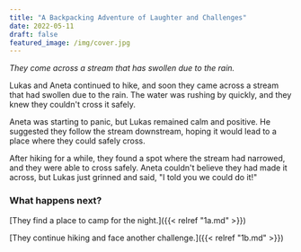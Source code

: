 ```yaml
---
title: "A Backpacking Adventure of Laughter and Challenges"
date: 2022-05-11
draft: false
featured_image: /img/cover.jpg
---
```


*They come across a stream that has swollen due to the rain.*

Lukas and Aneta continued to hike, and soon they came across a stream that had swollen due to the rain. The water was rushing by quickly, and they knew they couldn't cross it safely.

Aneta was starting to panic, but Lukas remained calm and positive. He suggested they follow the stream downstream, hoping it would lead to a place where they could safely cross.

After hiking for a while, they found a spot where the stream had narrowed, and they were able to cross safely. Aneta couldn't believe they had made it across, but Lukas just grinned and said, "I told you we could do it!"

### What happens next?

[They find a place to camp for the night.]({{< relref "1a.md" >}})

[They continue hiking and face another challenge.]({{< relref "1b.md" >}})